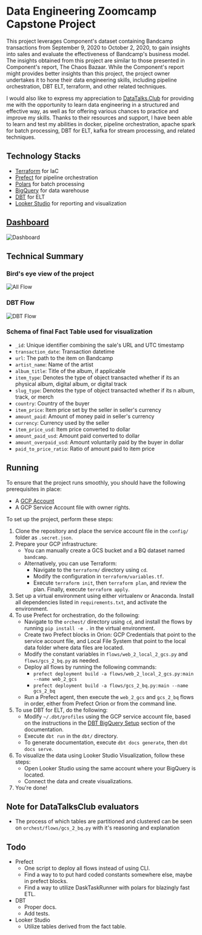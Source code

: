 # Data Engineering Zoomcamp Capstone Project 
This project leverages Component's dataset containing Bandcamp transactions from September 9, 2020 to October 2, 2020, to gain insights into sales and evaluate the effectiveness of Bandcamp's business model. The insights obtained from this project are similar to those presented in Component's report, The Chaos Bazaar. While the Component's report might provides better insights than this project, the project owner undertakes it to hone their data engineering skills, including pipeline orchestration, DBT ELT, terraform, and other related techniques.

I would also like to express my appreciation to [DataTalks.Club](datatalks.club) for providing me with the opportunity to learn data engineering in a structured and effective way, as well as for offering various chances to practice and improve my skills. Thanks to their resources and support, I have been able to learn and test my abilities in docker, pipeline orchestration, apache spark for batch processing, DBT for ELT, kafka for stream processing, and related techniques.

## Technology Stacks
- [Terraform](https://www.terraform.io/) for IaC
- [Prefect](https://www.prefect.io/) for pipeline orchestration
- [Polars](https://www.pola.rs/) for batch processing
- [BigQuery](https://cloud.google.com/bigquery) for data warehouse  
- [DBT](https://www.getdbt.com/) for ELT
- [Looker Studio](https://lookerstudio.google.com/navigation/reporting) for reporting and visualization

## [Dashboard](https://lookerstudio.google.com/reporting/e1170d06-3785-4092-ae2d-483773b95acc)
![Dashboard](data/dashboard.png)

## Technical Summary
### Bird's eye view of the project
![All Flow](data/all_flow.png)

### DBT Flow
![DBT Flow](data/dbt_flow.png)

### Schema of final Fact Table used for visualization
- `_id`: Unique identifier combining the sale's URL and UTC timestamp
- `transaction_date`: Transaction datetime
- `url`: The path to the item on Bandcamp
- `artist_name`: Name of the artist
- `album_title`: Title of the album, if applicable
- `item_type`: Denotes the type of object transacted whether if its an physical album, digital album, or digital track
- `slug_type`: Denotes the type of object transacted whether if its n album, track, or merch
- `country`: Country of the buyer
- `item_price`: Item price set by the seller in seller's currency
- `amount_paid`: Amount of money paid in seller's currency
- `currency`: Currency used by the seller
- `item_price_usd`: Item price converted to dollar
- `amount_paid_usd`: Amount paid converted to dollar
- `amount_overpaid_usd`: Amount voluntarily paid by the buyer in dollar
- `paid_to_price_ratio`: Ratio of amount paid to item price

## Running
To ensure that the project runs smoothly, you should have the following prerequisites in place:
- A [GCP Account](https://cloud.google.com/)
- A GCP Service Account file with owner rights.

To set up the project, perform these steps:
1. Clone the repository and place the service account file in the `config/` folder as `.secret.json`.
2. Prepare your GCP infrastructure:
   - You can manually create a GCS bucket and a BQ dataset named `bandcamp`.
   - Alternatively, you can use Terraform:
      - Navigate to the `terraform/` directory using `cd`.
      - Modify the configuration in `terraform/variables.tf`.
      - Execute `terraform init`, then `terraform plan`, and review the plan. Finally, execute `terraform apply`.
3. Set up a virtual environment using either virtualenv or Anaconda. Install all dependencies listed in `requirements.txt`, and activate the environment.
4. To use Prefect for orchestration, do the following:
   - Navigate to the `orchest/` directory using `cd`, and install the flows by running `pip install -e .` in the virtual environment.
   - Create two Prefect blocks in Orion: GCP Credentials that point to the service account file, and Local File System that point to the local data folder where data files are located.
   - Modify the constant variables in `flows/web_2_local_2_gcs.py` and `flows/gcs_2_bq.py` as needed.
   - Deploy all flows by running the following commands:
     - `prefect deployment build -a flows/web_2_local_2_gcs.py:main --name web_2_gcs`
     - `prefect deployment build -a flows/gcs_2_bq.py:main --name gcs_2_bq`
   - Run a Prefect agent, then execute the `web_2_gcs` and `gcs_2_bq` flows in order, either from Prefect Orion or from the command line.
5. To use DBT for ELT, do the following:
   - Modify `~/.dbt/profiles` using the GCP service account file, based on the instructions in the [DBT BigQuery Setup](https://docs.getdbt.com/reference/warehouse-setups/bigquery-setup#service-account-file) section of the documentation.
   - Execute `dbt run` in the `dbt/` directory.
   - To generate documentation, execute `dbt docs generate`, then `dbt docs serve`.
6. To visualize the data using Looker Studio Visualization, follow these steps:
   - Open Looker Studio using the same account where your BigQuery is located.
   - Connect the data and create visualizations.
7. You're done!

## Note for DataTalksClub evaluators
- The process of which tables are partitioned and clustered can be seen on `orchest/flows/gcs_2_bq.py` with it's reasoning and explanation

## Todo
- Prefect
   - One script to deploy all flows instead of using CLI.
   - Find a way to to put hard coded constants somewhere else, maybe in prefect blocks.
   - Find a way to utilize DaskTaskRunner with polars for blazingly fast ETL.
- DBT
   - Proper docs.
   - Add tests.
- Looker Studio
   - Utilize tables derived from the fact table.
